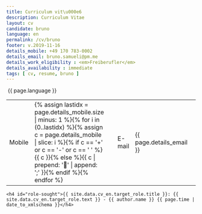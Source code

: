 ```yaml
---
title: Curriculum vit\u000e6
description: Curriculum Vitae
layout: cv
candidate: bruno
language: en
permalink: /cv/bruno
footer: v.2019-11-16
details_mobile: +49 170 783-0002
details_email: bruno.samueli@pm.me
details_work_eligibility : <em>Freiberufler</em>
details_availability : immediate
tags: [ cv, resume, bruno ]
---
```

<div class="betweenTablesTall">&#xa0;{{ page.language }}</div>
<div class="content content-table">
    <table id="details" class="pure-table pure-table-bordered cord-cv-table">
        <tbody>
            <tr class="startEntry">
                <td class="title-cell">Mobile</td>
                <td>{% assign lastidx = page.details_mobile.size | minus: 1 %}{% for i in (0..lastidx) %}{% assign c = page.details_mobile | slice: i %}{% if c == '+' or  c == '-' or  c == ' ' %}{{ c }}{% else %}{{ c | prepend: '&#x3' | append: ';' }}{% endif %}{% endfor %}</td>
                <td>&#xa0;</td>
                <td class="title-cell">E-mail</td>
                <td>{{ page.details_email }}</td>
                <td>&#xa0;</td>
                <td class="title-cell">Work Eligibility</td>
                <td>{{ page.details_work_eligibility }} {{ details_work_eligibility }}</td>
                <td>&#xa0;</td>
                <td class="title-cell">Availability</td>
                <td>{{ page.details_availability }}</td>
            </tr>
        </tbody>
    </table>

    <h4 id="role-sought">{{ site.data.cv_en.target_role.title }}: {{ site.data.cv_en.target_role.text }} - {{ author.name }} {{ page.time | date_to_xmlschema }}</h4>
</div>